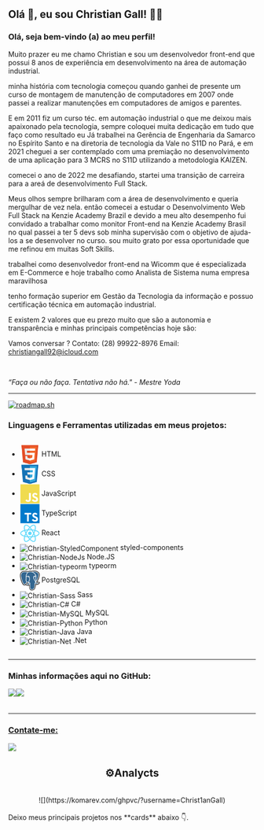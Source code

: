 ## Olá 👋, eu sou Christian Gall! 🐱‍👤

### Olá, seja bem-vindo (a) ao meu perfil!


Muito prazer eu me chamo Christian e sou um desenvolvedor front-end que possui 8 anos de experiência em desenvolvimento na área de automação industrial. 

minha história com tecnologia começou quando ganhei de presente um curso de montagem de manutenção de computadores em 2007 onde passei a realizar manutenções em computadores de amigos e parentes. 

E em 2011 fiz um curso téc. em automação industrial o que me deixou mais apaixonado pela tecnologia,
sempre coloquei muita dedicação em tudo que faço como resultado eu Já trabalhei na Gerência de Engenharia da Samarco no Espírito Santo e na diretoria de tecnologia da Vale no S11D no Pará, e em 2021 cheguei a ser contemplado com uma premiação no desenvolvimento de uma aplicação para 3 MCRS no S11D utilizando a metodologia KAIZEN. 

comecei o ano de 2022 me desafiando, startei uma transição de carreira para a areá de desenvolvimento Full Stack. 

Meus olhos sempre brilharam com a área de desenvolvimento e queria mergulhar de vez nela. então comecei a estudar o Desenvolvimento Web Full Stack na Kenzie Academy Brazil e devido a meu alto desempenho fui convidado a trabalhar como monitor Front-end na Kenzie Academy Brasil no qual passei a ter 5 devs sob minha supervisão com o objetivo de ajuda-los a se desenvolver no curso. sou muito grato por essa oportunidade que me refinou em muitas Soft Skills. 

trabalhei como desenvolvedor front-end na Wicomm que é especializada em E-Commerce e hoje trabalho como Analista de Sistema numa empresa maravilhosa

tenho formação superior em Gestão da Tecnologia da informação e possuo certificação técnica em automação industrial. 

E existem 2 valores que eu prezo muito que são a autonomia e transparência e minhas principais competências hoje são: 

Vamos conversar ?
Contato: (28) 99922-8976
Email: christiangall92@icloud.com

<br>

*“Faça ou não faça. Tentativa não há." - Mestre Yoda*

---
[![roadmap.sh](https://api.roadmap.sh/v1-badge/tall/64878384e4bf41c65b0490c0?variant=dark)](https://roadmap.sh)
### Linguagens e Ferramentas utilizadas em meus projetos:

<div style="display: flex"><br>
  <ul>
    <li>
      <img align="center" alt="Christian-HTML" height="40" width="40" src="https://raw.githubusercontent.com/devicons/devicon/master/icons/html5/html5-original.svg">
      HTML
    </li>
    <li>
      <img align="center" alt="Christian-CSS" height="40" width="40" src="https://raw.githubusercontent.com/devicons/devicon/master/icons/css3/css3-original.svg">
      CSS
    </li>
    <li>
      <img align="center" alt="Christian-Js" height="40" width="40" src="https://raw.githubusercontent.com/devicons/devicon/master/icons/javascript/javascript-plain.svg">
      JavaScript
    </li>
    <li>
      <img align="center" alt="Christian-Ts" height="40" width="40" src="https://raw.githubusercontent.com/devicons/devicon/master/icons/typescript/typescript-plain.svg">
      TypeScript
    </li>   
    <li>
      <img align="center" alt="Christian-React" height="40" width="40" src="https://raw.githubusercontent.com/devicons/devicon/master/icons/react/react-original.svg">
      React
    </li>   
    <li>
      <img align="center" alt="Christian-StyledComponent" height="40" width="40" src="https://avatars.githubusercontent.com/u/20658825?s=200&v=4">
      styled-components
    </li>
    <li>
      <img align="center" alt="Christian-NodeJs" height="40" width="40" src="https://avatars.githubusercontent.com/u/9950313?s=200&v=4">
      Node.JS
    </li>
    <li>
      <img align="center" alt="Christian-typeorm" height="40" width="40" src="https://avatars.githubusercontent.com/u/20165699?s=200&v=4">
      typeorm
    </li>
    <li>
      <img align="center" alt="Christian-PostgreSQL" height="40" width="40" src="https://raw.githubusercontent.com/github/explore/80688e429a7d4ef2fca1e82350fe8e3517d3494d/topics/postgresql/postgresql.png">
      PostgreSQL
    </li>
    <li>
      <img align="center" alt="Christian-Sass" height="40" width="40" src="https://sass-lang.com/assets/img/logos/logo-b6e1ef6e.svg">
      Sass
    </li>
    <li>
      <img align="center" alt="Christian-C#" height="40" width="40" src="https://camo.githubusercontent.com/be406e7fcc11cd6204d544a8e1e3a168cd57a6fbf1d3b455830feeb85ef1ec76/68747470733a2f2f63646e2e6a7364656c6976722e6e65742f67682f64657669636f6e732f64657669636f6e2f69636f6e732f6373686172702f6373686172702d6f726967696e616c2e737667">
      C#
    </li>
    <li>
      <img align="center" alt="Christian-MySQL" height="40" width="40" src="https://camo.githubusercontent.com/0acfb66ff89d656d796de72f1b001e92dc51bc88139b5b344339a808d35090d5/68747470733a2f2f63646e2e6a7364656c6976722e6e65742f67682f64657669636f6e732f64657669636f6e2f69636f6e732f6d7973716c2f6d7973716c2d706c61696e2e737667">
      MySQL
    </li>
     <li>
      <img align="center" height="40" width="40" alt="Christian-Python" src="https://www.python.org/static/img/python-logo.png">
      Python
    </li>
    <li>
      <img align="center" alt="Christian-Java" height="40" width="40" src="https://www.oracle.com/oce/press/assets/CONT6C95347B9ECC40CF8E7272A74FD80BDE/native/rc24-java-logo.gif">
      Java
    </li>
    <li>
      <img align="center" alt="Christian-Net" height="40" width="40" src="https://encrypted-tbn0.gstatic.com/images?q=tbn:ANd9GcRFKcjRmreJbmoB43_UTLL0EqI3lPP84v4DwPaZ90Q-wsEsJzVjg12X8MKxfIQcRHuj1rQ&usqp=CAU">
      .Net
    </li>
    
  </ul>
</div>

---

### Minhas informações aqui no GitHub:



<div>
<img height="180rem" src="https://github-readme-stats.vercel.app/api?username=christ1angall&show_icons=true&theme=tokyonight&include_all_commits=true&count_private=true"/><img height="180rem" src="https://github-readme-stats.vercel.app/api/top-langs/?username=christ1angall&layout=compact&langs_count=10&theme=tokyonight"/>
</div>

<a href="https://github.com/christ1angall">
  
<br>
  
---
<div>
  
### Contate-me:

<a href="https://www.linkedin.com/in/christ1angall"><img src="https://img.shields.io/badge/-LinkedIn-%230077B5?style=for-the-badge&logo=linkedin&logoColor=white"></a>
</div>
  
<h2 align="center">⚙️Analycts</h2>
<div align="center">
 <br>
  ![](https://komarev.com/ghpvc/?username=Christ1anGall)
  
  </div>
  <br>
 Deixo meus principais projetos nos **cards** abaixo 👇.
